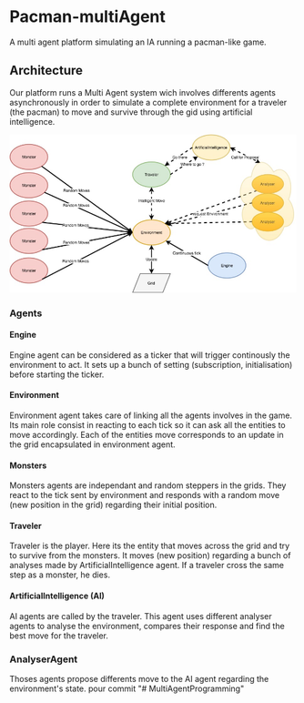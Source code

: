 # Pacman-multiAgent
A multi agent platform simulating an IA running a pacman-like game.

## Architecture
Our platform runs a Multi Agent system wich involves differents agents asynchronously in order to simulate a complete environment for a traveler (the pacman) to move and survive through the gid using artificial intelligence.

![alt text](https://github.com/AlexisDrch/Pacman-multiAgent/blob/master/Untitled%20Diagram.jpg)


### Agents
#### Engine
Engine agent can be considered as a ticker that will trigger continously the environment to act. It sets up a bunch of setting (subscription, initialisation) before starting the ticker.

#### Environment
Environment agent takes care of linking all the agents involves in the game. Its main role consist in reacting to each tick so it can ask all the entities to move accordingly. Each of the entities move corresponds to an update in the grid encapsulated in environment agent.

#### Monsters
Monsters agents are independant and random steppers in the grids. They react to the tick sent by environment and responds with a random move (new position in the grid) regarding their initial position.

#### Traveler
Traveler is the player. Here its the entity that moves across the grid and try to survive from the monsters. It moves (new position) regarding a bunch of analyses made by ArtificialIntelligence agent. If a traveler cross the same step as a monster, he dies.

#### ArtificialIntelligence (AI)
AI agents are called by the traveler. This agent uses different analyser agents to analyse the environment, compares their response and find the best move for the traveler.

### AnalyserAgent
Thoses agents propose differents move to the AI agent regarding the environment's state. pour commit
"# MultiAgentProgramming" 
